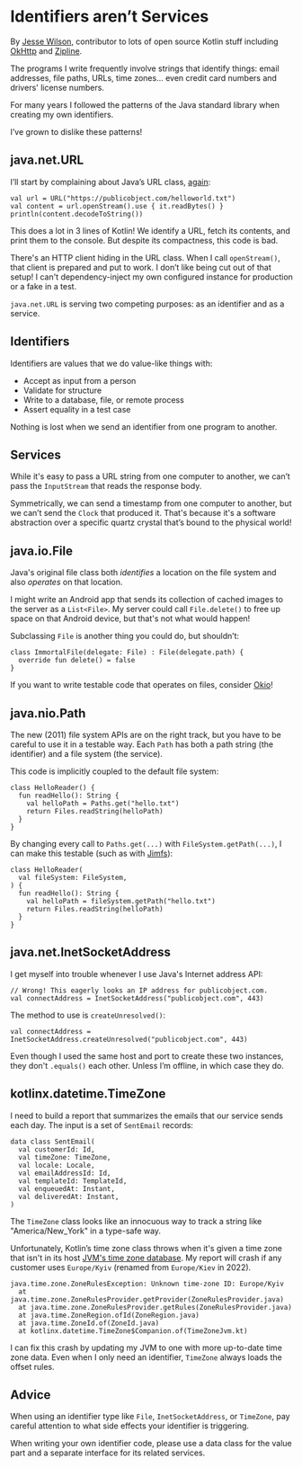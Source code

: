 Identifiers aren’t Services
===========================

By [Jesse Wilson][jesse_wilson], contributor to lots of open source Kotlin stuff including
[OkHttp][okhttp] and [Zipline][zipline].


The programs I write frequently involve strings that identify things: email
addresses, file paths, URLs, time zones... even credit card numbers and drivers'
license numbers.

For many years I followed the patterns of the Java standard library when
creating my own identifiers.

I’ve grown to dislike these patterns!

java.net.URL
------------

I’ll start by complaining about Java’s URL class, [again][url_blog_post]:

```
val url = URL("https://publicobject.com/helloworld.txt")
val content = url.openStream().use { it.readBytes() }
println(content.decodeToString())
```

This does a lot in 3 lines of Kotlin! We identify a URL, fetch its contents, and
print them to the console. But despite its compactness, this code is bad.

There's an HTTP client hiding in the URL class. When I call `openStream()`, that
client is prepared and put to work. I don’t like being cut out of that setup! I
can't dependency-inject my own configured instance for production or a fake in a
test.

`java.net.URL` is serving two competing purposes: as an identifier and as a
service.

Identifiers
-----------

Identifiers are values that we do value-like things with:

 - Accept as input from a person
 - Validate for structure
 - Write to a database, file, or remote process
 - Assert equality in a test case

Nothing is lost when we send an identifier from one program to another.

Services
--------

While it's easy to pass a URL string from one computer to another, we can’t pass
the `InputStream` that reads the response body.

Symmetrically, we can send a timestamp from one computer to another, but we
can’t send the `Clock` that produced it. That's because it's a software
abstraction over a specific quartz crystal that’s bound to the physical world!

java.io.File
------------

Java's original file class both _identifies_ a location on the file system and
also _operates_ on that location.

I might write an Android app that sends its collection of cached images to the
server as a `List<File>`. My server could call `File.delete()` to free up space
on that Android device, but that's not what would happen!

Subclassing `File` is another thing you could do, but shouldn’t:

```
class ImmortalFile(delegate: File) : File(delegate.path) {
  override fun delete() = false
}
```

If you want to write testable code that operates on files, consider
[Okio][okio]!

java.nio.Path
-------------

The new (2011) file system APIs are on the right track, but you have to be
careful to use it in a testable way. Each `Path` has both a path string (the
identifier) and a file system (the service).

This code is implicitly coupled to the default file system:

```
class HelloReader() {
  fun readHello(): String {
    val helloPath = Paths.get("hello.txt")
    return Files.readString(helloPath)
  }
}
```

By changing every call to `Paths.get(...)` with `FileSystem.getPath(...)`, I can
make this testable (such as with [Jimfs](https://github.com/google/jimfs)):

```
class HelloReader(
  val fileSystem: FileSystem,
) {
  fun readHello(): String {
    val helloPath = fileSystem.getPath("hello.txt")
    return Files.readString(helloPath)
  }
}
```

java.net.InetSocketAddress
--------------------------

I get myself into trouble whenever I use Java's Internet address API:

```
// Wrong! This eagerly looks an IP address for publicobject.com.
val connectAddress = InetSocketAddress("publicobject.com", 443)
```

The method to use is `createUnresolved()`:

```
val connectAddress = InetSocketAddress.createUnresolved("publicobject.com", 443)
```

Even though I used the same host and port to create these two instances, they
don't `.equals()` each other. Unless I’m offline, in which case they do.


kotlinx.datetime.TimeZone
-------------------------

I need to build a report that summarizes the emails that our service sends each
day. The input is a set of `SentEmail` records:

```
data class SentEmail(
  val customerId: Id,
  val timeZone: TimeZone,
  val locale: Locale,
  val emailAddressId: Id,
  val templateId: TemplateId,
  val enqueuedAt: Instant,
  val deliveredAt: Instant,
)
```

The `TimeZone` class looks like an innocuous way to track a string like
"America/New_York" in a type-safe way.

Unfortunately, Kotlin’s time zone class throws when it's given a time zone that
isn't in its host [JVM's time zone database][jvm_tzdb]. My report will crash if
any customer uses `Europe/Kyiv` (renamed from `Europe/Kiev` in 2022).

```
java.time.zone.ZoneRulesException: Unknown time-zone ID: Europe/Kyiv
  at java.time.zone.ZoneRulesProvider.getProvider(ZoneRulesProvider.java)
  at java.time.zone.ZoneRulesProvider.getRules(ZoneRulesProvider.java)
  at java.time.ZoneRegion.ofId(ZoneRegion.java)
  at java.time.ZoneId.of(ZoneId.java)
  at kotlinx.datetime.TimeZone$Companion.of(TimeZoneJvm.kt)
```

I can fix this crash by updating my JVM to one with more up-to-date time zone
data. Even when I only need an identifier, `TimeZone` always loads the offset
rules.

Advice
------

When using an identifier type like `File`, `InetSocketAddress`, or `TimeZone`,
pay careful attention to what side effects your identifier is triggering.

When writing your own identifier code, please use a data class for the value
part and a separate interface for its related services.


[jesse_wilson]: https://publicobject.com/
[jvm_tzdb]: https://www.oracle.com/java/technologies/tzdata-versions.html
[okhttp]: https://square.github.io/okhttp/
[okio]: https://square.github.io/okio/
[url_blog_post]: https://developer.squareup.com/blog/okhttps-new-url-class/
[zipline]: https://github.com/cashapp/zipline/

